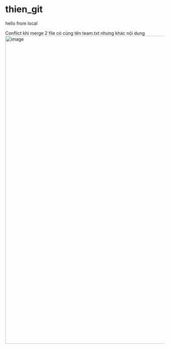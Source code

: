 # thien_git

hello from local


Conflict khi merge 2 file có cùng tên team.txt nhưng khác nội dung 
<img width="1850" height="974" alt="image" src="https://github.com/user-attachments/assets/6d18cf71-b87e-4ea5-baaf-9e318afc5998" />
